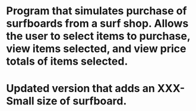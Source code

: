 # Program that simulates purchase of surfboards from a surf shop. Allows the user to select items to purchase, view items selected, and view price totals of items selected.
# Updated version that adds an XXX-Small size of surfboard.
